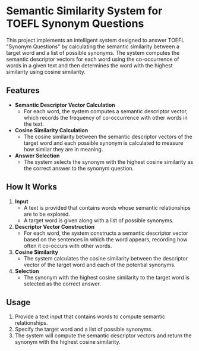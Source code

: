 # Semantic Similarity System for TOEFL Synonym Questions

This project implements an intelligent system designed to answer TOEFL "Synonym Questions" by calculating the semantic similarity between a target word and a list of possible synonyms. The system computes the semantic descriptor vectors for each word using the co-occurrence of words in a given text and then determines the word with the highest similarity using cosine similarity.

## Features

- **Semantic Descriptor Vector Calculation**  
  - For each word, the system computes a semantic descriptor vector, which records the frequency of co-occurrence with other words in the text.
- **Cosine Similarity Calculation**  
  - The cosine similarity between the semantic descriptor vectors of the target word and each possible synonym is calculated to measure how similar they are in meaning.
- **Answer Selection**  
  - The system selects the synonym with the highest cosine similarity as the correct answer to the synonym question.

## How It Works

1. **Input**  
   - A text is provided that contains words whose semantic relationships are to be explored.
   - A target word is given along with a list of possible synonyms.
2. **Descriptor Vector Construction**  
   - For each word, the system constructs a semantic descriptor vector based on the sentences in which the word appears, recording how often it co-occurs with other words.
3. **Cosine Similarity**  
   - The system calculates the cosine similarity between the descriptor vector of the target word and each of the potential synonyms.
4. **Selection**  
   - The synonym with the highest cosine similarity to the target word is selected as the correct answer.


## Usage

1. Provide a text input that contains words to compute semantic relationships.
2. Specify the target word and a list of possible synonyms.
3. The system will compute the semantic descriptor vectors and return the synonym with the highest cosine similarity.
